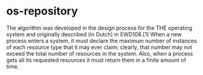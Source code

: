# os-repository
The algorithm was developed in the design process for the THE operating system and originally described (in Dutch) in EWD108.[1] When a new process enters a system, it must declare the maximum number of instances of each resource type that it may ever claim; clearly, that number may not exceed the total number of resources in the system. Also, when a process gets all its requested resources it must return them in a finite amount of time.
